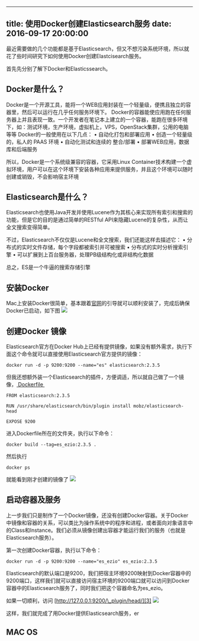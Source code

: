 
---
title: 使用Docker创建Elasticsearch服务
date: 2016-09-17 20:00:00
---

最近需要做的几个功能都是基于Elasticsearch，但又不想污染系统环境，所以就花了些时间研究下如何使用Docker创建Elastcisearch服务。

首先先分别了解下Docker和Elasticssearch。


## Docker是什么？

Docker是一个开源工具，能将一个WEB应用封装在一个轻量级，便携且独立的容器里，然后可以运行在几乎任何服务环境下。
Docker的容器能使应用跑在任何服务器上并且表现一致。一个开发者在笔记本上建立的一个容器，能跑在很多环境下，如：测试环境，生产环境，虚拟机上，VPS，OpenStack集群，公用的电脑等等
Docker的一般使用在以下几点：
•	自动化打包和部署应用
•	创造一个轻量级的，私人的 PAAS 环境
•	自动化测试和连续的 整合/部署
•	部署WEB应用，数据库和后端服务


所以，Docker是一个系统级兼容的容器，它采用Linux Container技术构建一个虚拟环境，用户可以在这个环境下安装各种应用来提供服务，并且这个环境可以随时创建或销毁，不会影响宿主环境


## Elasticsearch是什么？

Elasticsearch也使用Java开发并使用Lucene作为其核心来实现所有索引和搜索的功能，但是它的目的是通过简单的RESTful API来隐藏Lucene的复杂性，从而让全文搜索变得简单。

不过，Elasticsearch不仅仅是Lucene和全文搜索，我们还能这样去描述它：
•	分布式的实时文件存储，每个字段都被索引并可被搜索
•	分布式的实时分析搜索引擎
•	可以扩展到上百台服务器，处理PB级结构化或非结构化数据

总之，ES是一个牛逼的搜索存储引擎

## 安装Docker

Mac上安装Docker很简单，基本跟着[官网][1]的引导就可以顺利安装了，完成后确保Docker已启动，如下图
![][image-1]

## 创建Docker 镜像
Elasticsearch官方在Docker Hub上已经有提供镜像，如果没有额外需求，执行下面这个命令就可以直接使用Elasticsearch官方提供的镜像：

	docker run -d -p 9200:9200 --name="es" elasticsearch:2.3.5

但我还想额外装一个Elasticsearch的插件，方便调适，所以就自己做了一个镜像，[ Dockerfile ]()

	FROM elasticsearch:2.3.5
	
	RUN /usr/share/elasticsearch/bin/plugin install mobz/elasticsearch-head
	
	EXPOSE 9200

进入Dockerfile所在的文件夹，执行以下命令：

	docker build --tag=es_ezio:2.3.5 .

然后执行

	docker ps

就能看到刚才创建的镜像了
![][image-2]

## 启动容器及服务

上一步我们只是制作了一个Docker镜像，还没有创建Docker容器。关于Docker中镜像和容器的关系，可以类比为操作系统中的程序和进程，或者面向对象语言中的Class和Instance。我们必须从镜像创建出容器才能运行我们的服务（也就是Elasticsearch服务）。

第一次创建Docker容器，执行以下命令：

	docker run -d -p 9200:9200 --name="es_ezio" es_ezio:2.3.5

Elasticsearch的默认端口是9200，我们把宿主环境9200映射到Docker容器中的9200端口，这样我们就可以直接访问宿主环境的9200端口就可以访问到Docker容器中的Elasticsearch服务了，同时我们把这个容器命名为es\_ezio。

如果一切顺利，访问 [http://127.0.0.1:9200/\_plugin/head/][3]
![][image-3]

这样，我们就完成了用Docker提供Elasticsearch服务，er

## MAC OS


















[1]:	https://docs.docker.com/docker-for-mac/ "https://docs.docker.com/docker-for-mac/"
[3]:	http://127.0.0.1:9200/_plugin/head/

[image-1]:	http://d.pr/i/13gIp+
[image-2]:	http://d.pr/i/1k6a8+
[image-3]:	http://d.pr/i/n8i8+